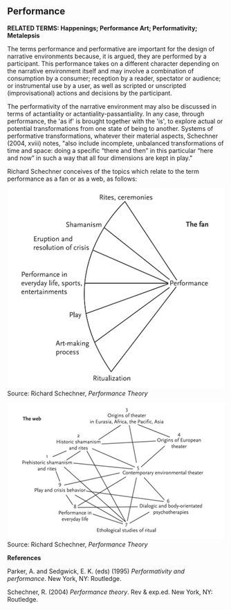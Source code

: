 ## Performance

**RELATED TERMS: Happenings; Performance Art; Performativity; Metalepsis**

The terms performance and performative are important for the design of narrative environments because, it is argued, they are performed by a participant. This performance takes on a different character depending on the narrative environment itself and may involve a combination of consumption by a consumer; reception by a reader, spectator or audience; or instrumental use by a user, as well as scripted or unscripted (improvisational) actions and decisions by the participant. 

The performativity of the narrative environment may also be discussed in terms of actantiality or actantiality-passantiality. In any case, through performance, the 'as if' is brought together with the 'is', to explore actual or potential transformations from one state of being to another. Systems of performative transformations, whatever their material aspects, Schechner (2004, xviii) notes, "also include incomplete, unbalanced transformations of time and space: doing a specific “there and then” in this particular “here and now” in such a way that all four dimensions are kept in play."

Richard Schechner conceives of the topics which relate to the term performance as a fan or as a web, as follows:

![Performance1](Performance1.png)
Source: Richard Schechner, _Performance Theory_

![Performance2](Performance2.png)
Source: Richard Schechner, _Performance Theory_

**References**

Parker, A. and Sedgwick, E. K. (eds) (1995) _Performativity and performance_. New York, NY: Routledge.

Schechner, R. (2004) _Performance theory_. Rev & exp.ed. New York, NY: Routledge.
